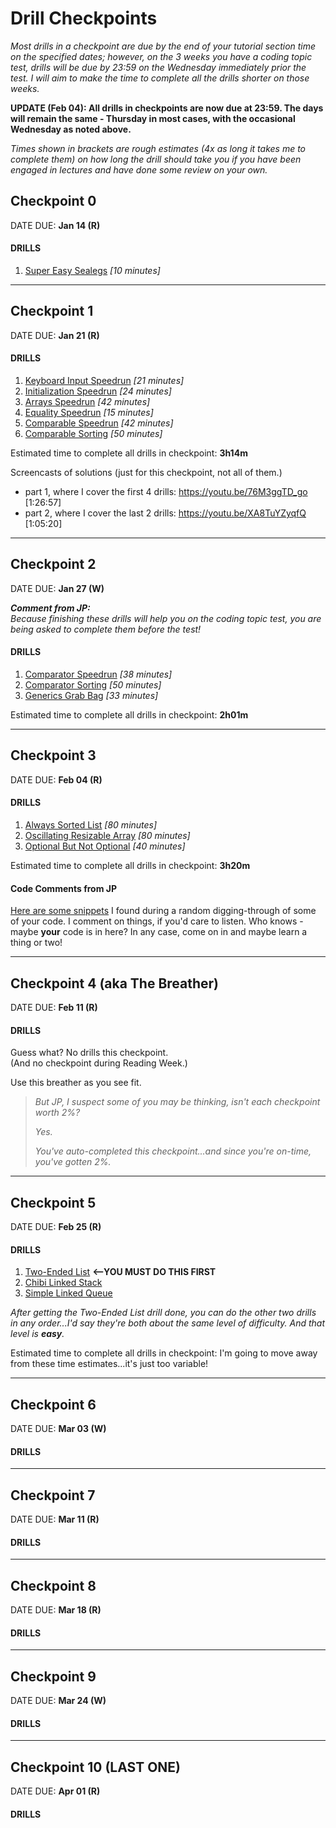# Drill Checkpoints

_Most drills in a checkpoint are due by the end of *your* tutorial section time on the specified dates; however, on the 3 weeks you have a coding topic test, drills will be due by 23:59 on the Wednesday immediately prior the test. I will aim to make the time to complete all the drills shorter on those weeks._

**UPDATE (Feb 04): All drills in checkpoints are now due at 23:59. The days will remain the same - Thursday in most cases, with the occasional Wednesday as noted above.**
  
_Times shown in brackets are rough estimates (4x as long it takes me to complete them) on how long the drill should take you if you have been engaged in lectures and have done some review on your own._

## Checkpoint 0

DATE DUE: **Jan 14 (R)**

#### DRILLS

1. [Super Easy Sealegs](https://github.com/MRU-CSIS-2503-202101-001/public-instructions/blob/main/drill-super-easy-sealegs.md) *[10 minutes]*

---

## Checkpoint 1

DATE DUE: **Jan 21 (R)**

#### DRILLS

1. [Keyboard Input Speedrun](https://github.com/MRU-CSIS-2503-202101-001/public-instructions/blob/main/drill-keyboard-input-speedrun.md) *[21 minutes]*
2. [Initialization Speedrun](https://github.com/MRU-CSIS-2503-202101-001/public-instructions/blob/main/drill-initialization-speedrun.md) *[24 minutes]*
3. [Arrays Speedrun](https://github.com/MRU-CSIS-2503-202101-001/public-instructions/blob/main/drill-arrays-speedrun.md) *[42 minutes]*
4. [Equality Speedrun](https://github.com/MRU-CSIS-2503-202101-001/public-instructions/blob/main/drill-equals-speedrun.md) *[15 minutes]*
5. [Comparable Speedrun](https://github.com/MRU-CSIS-2503-202101-001/public-instructions/blob/main/drill-comparable-speedrun.md) *[42 minutes]*
6. [Comparable Sorting](https://github.com/MRU-CSIS-2503-202101-001/public-instructions/blob/main/drill-comparable-sorting.md) *[50 minutes]*

Estimated time to complete all drills in checkpoint: **3h14m**

Screencasts of solutions (just for this checkpoint, not all of them.)

- part 1, where I cover the first 4 drills: https://youtu.be/76M3ggTD_go [1:26:57]
- part 2, where I cover the last 2 drills: https://youtu.be/XA8TuYZyqfQ [1:05:20] 

--- 

## Checkpoint 2

DATE DUE: **Jan 27 (W)**

_**Comment from JP:**   
Because finishing these drills will help you on the coding topic test, you are being asked to complete them before the test!_

#### DRILLS

1. [Comparator Speedrun](https://github.com/MRU-CSIS-2503-202101-001/public-instructions/blob/main/drill-comparator-speedrun.md) *[38 minutes]*
2. [Comparator Sorting](https://github.com/MRU-CSIS-2503-202101-001/public-instructions/blob/main/drill-comparator-sorting.md) _[50 minutes]_
3. [Generics Grab Bag](https://github.com/MRU-CSIS-2503-202101-001/public-instructions/blob/main/drill-generics-grab-bag.md) _[33 minutes]_


Estimated time to complete all drills in checkpoint: **2h01m**

---

## Checkpoint 3

DATE DUE: **Feb 04 (R)**

#### DRILLS

1. [Always Sorted List](https://github.com/MRU-CSIS-2503-202101-001/public-instructions/blob/main/drill-always-sorted-list.md) *[80 minutes]*
2. [Oscillating Resizable Array](https://github.com/MRU-CSIS-2503-202101-001/public-instructions/blob/main/drill-oscillating-resizable-array.md) _[80 minutes]_
3. [Optional But Not Optional](https://github.com/MRU-CSIS-2503-202101-001/public-instructions/blob/main/drill-optional-but-not-optional.md) _[40 minutes]_

Estimated time to complete all drills in checkpoint: **3h20m**

#### Code Comments from JP

[Here are some snippets](code_review_samples/2021-02-06.md) I found during a random digging-through of some of your code. I comment on things, if you'd care to listen. Who knows - maybe **your** code is in here? In any case, come on in and maybe learn a thing or two!

---

## Checkpoint 4 (aka The Breather)

DATE DUE: **Feb 11 (R)**

#### DRILLS

Guess what? No drills this checkpoint.  
(And no checkpoint during Reading Week.)

Use this breather as you see fit.

> _But JP, I suspect some of you may be thinking, isn't each checkpoint worth 2%?_  
> 
> _Yes._  
> 
> _You've auto-completed this checkpoint...and since you're on-time, you've gotten 2%._

---

## Checkpoint 5

DATE DUE: **Feb 25 (R)**

#### DRILLS

1. [Two-Ended List](https://github.com/MRU-CSIS-2503-202101-001/public-instructions/blob/main/drill-two-ended-list.md)  **<--YOU MUST DO THIS FIRST**
2. [Chibi Linked Stack](https://github.com/MRU-CSIS-2503-202101-001/public-instructions/blob/main/drill-chibi-linked-stack.md) 
3. [Simple Linked Queue](https://github.com/MRU-CSIS-2503-202101-001/public-instructions/blob/main/drill-simple-linked-queue.md)

_After getting the Two-Ended List drill done, you can do the other two drills in any order...I'd say they're both about the same level of difficulty. And that level is **easy**._

Estimated time to complete all drills in checkpoint: I'm going to move away from these time estimates...it's just too variable!

---

## Checkpoint 6

DATE DUE: **Mar 03 (W)**

#### DRILLS

---

## Checkpoint 7

DATE DUE: **Mar 11 (R)**

#### DRILLS

---

## Checkpoint 8

DATE DUE: **Mar 18 (R)**

#### DRILLS

---

## Checkpoint 9

DATE DUE: **Mar 24 (W)**

#### DRILLS

---

## Checkpoint 10 (LAST ONE)

DATE DUE: **Apr 01 (R)**

#### DRILLS